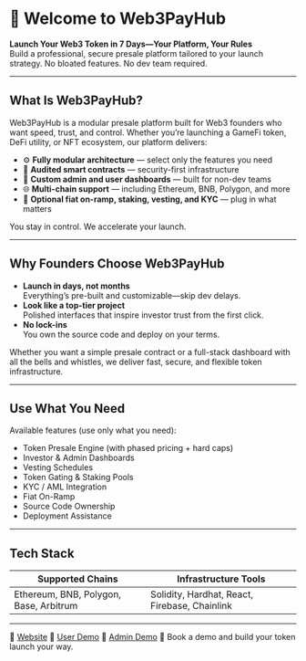 # 👋 Welcome to Web3PayHub

**Launch Your Web3 Token in 7 Days—Your Platform, Your Rules**  
Build a professional, secure presale platform tailored to your launch strategy. No bloated features. No dev team required.

---

## What Is Web3PayHub?

Web3PayHub is a modular presale platform built for Web3 founders who want speed, trust, and control. Whether you’re launching a GameFi token, DeFi utility, or NFT ecosystem, our platform delivers:

- ⚙️ **Fully modular architecture** — select only the features you need  
- 🔐 **Audited smart contracts** — security-first infrastructure  
- 🧱 **Custom admin and user dashboards** — built for non-dev teams  
- 🌐 **Multi-chain support** — including Ethereum, BNB, Polygon, and more  
- 💸 **Optional fiat on-ramp, staking, vesting, and KYC** — plug in what matters

You stay in control. We accelerate your launch.

---

## Why Founders Choose Web3PayHub

- **Launch in days, not months**  
  Everything’s pre-built and customizable—skip dev delays.
- **Look like a top-tier project**  
  Polished interfaces that inspire investor trust from the first click.
- **No lock-ins**  
  You own the source code and deploy on your terms.

Whether you want a simple presale contract or a full-stack dashboard with all the bells and whistles, we deliver fast, secure, and flexible token infrastructure.

---

## Use What You Need

Available features (use only what you need):

- Token Presale Engine (with phased pricing + hard caps)
- Investor & Admin Dashboards
- Vesting Schedules
- Token Gating & Staking Pools
- KYC / AML Integration
- Fiat On-Ramp
- Source Code Ownership
- Deployment Assistance

---

## Tech Stack

| Supported Chains | Infrastructure Tools |
| ---------------- | -------------------- |
| Ethereum, BNB, Polygon, Base, Arbitrum | Solidity, Hardhat, React, Firebase, Chainlink |

---

🔗 [Website](https://blockchaincentral.ae) 
🔗 [User Demo](https://www.web3payhub.io)
🔗 [Admin Demo](https://admin.web3payhub.io)
📩 Book a demo and build your token launch your way.
